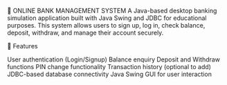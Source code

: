 🏦 ONLINE BANK MANAGEMENT SYSTEM
A Java-based desktop banking simulation application built with Java Swing and JDBC for educational purposes. This system allows users to sign up, log in, check balance, deposit, withdraw, and manage their account securely.

📌 Features

User authentication (Login/Signup)
Balance enquiry
Deposit and Withdraw functions
PIN change functionality
Transaction history (optional to add)
JDBC-based database connectivity
Java Swing GUI for user interaction
